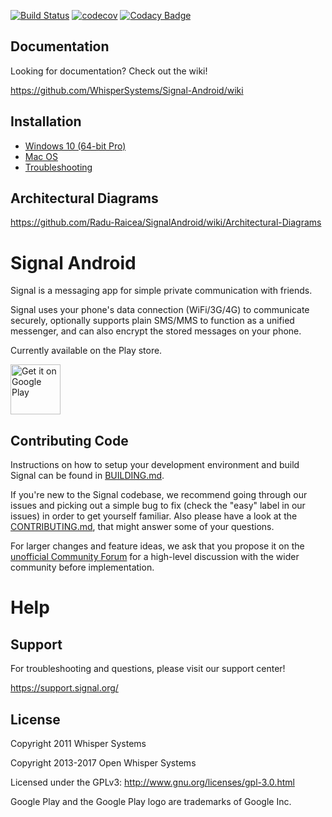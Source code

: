
[![Build Status](https://travis-ci.org/Radu-Raicea/SignalAndroid.svg?branch=master)](https://travis-ci.org/Radu-Raicea/SignalAndroid)
[![codecov](https://codecov.io/gh/radu-raicea/SignalAndroid/branch/master/graph/badge.svg)](https://codecov.io/gh/radu-raicea/SignalAndroid)
[![Codacy Badge](https://api.codacy.com/project/badge/Grade/98bb07ed988245c092157c9013c8edf0)](https://www.codacy.com/app/radu-raicea/SignalAndroid?utm_source=github.com&amp;utm_medium=referral&amp;utm_content=Radu-Raicea/SignalAndroid&amp;utm_campaign=Badge_Grade)

## Documentation
Looking for documentation? Check out the wiki!

https://github.com/WhisperSystems/Signal-Android/wiki

## Installation
* [Windows 10 (64-bit Pro)](https://github.com/Radu-Raicea/SignalAndroid/wiki/%5BInstallation%5D-Windows-10-Instructions-(64-bit-Pro))
* [Mac OS](https://github.com/Radu-Raicea/SignalAndroid/wiki/%5BInstallation%5D-macOS-Instructions)
* [Troubleshooting](https://github.com/Radu-Raicea/SignalAndroid/wiki/%5BTroubleshooting%5D)


## Architectural Diagrams
https://github.com/Radu-Raicea/SignalAndroid/wiki/Architectural-Diagrams

# Signal Android 

Signal is a messaging app for simple private communication with friends.

Signal uses your phone's data connection (WiFi/3G/4G) to communicate securely, optionally supports plain SMS/MMS to function as a unified messenger, and can also encrypt the stored messages on your phone.

Currently available on the Play store.

<a href='https://play.google.com/store/apps/details?id=org.thoughtcrime.securesms&pcampaignid=MKT-Other-global-all-co-prtnr-py-PartBadge-Mar2515-1'><img alt='Get it on Google Play' src='https://play.google.com/intl/en_us/badges/images/generic/en_badge_web_generic.png' height='80px'/></a>


## Contributing Code
Instructions on how to setup your development environment and build Signal can be found in  [BUILDING.md](https://github.com/WhisperSystems/Signal-Android/blob/master/BUILDING.md).

If you're new to the Signal codebase, we recommend going through our issues and picking out a simple bug to fix (check the "easy" label in our issues) in order to get yourself familiar. Also please have a look at the [CONTRIBUTING.md](https://github.com/WhisperSystems/Signal-Android/blob/master/CONTRIBUTING.md), that might answer some of your questions.

For larger changes and feature ideas, we ask that you propose it on the [unofficial Community Forum](https://whispersystems.discoursehosting.net) for a high-level discussion with the wider community before implementation.


Help
====
## Support
For troubleshooting and questions, please visit our support center!

https://support.signal.org/


## License

Copyright 2011 Whisper Systems

Copyright 2013-2017 Open Whisper Systems

Licensed under the GPLv3: http://www.gnu.org/licenses/gpl-3.0.html

Google Play and the Google Play logo are trademarks of Google Inc.
